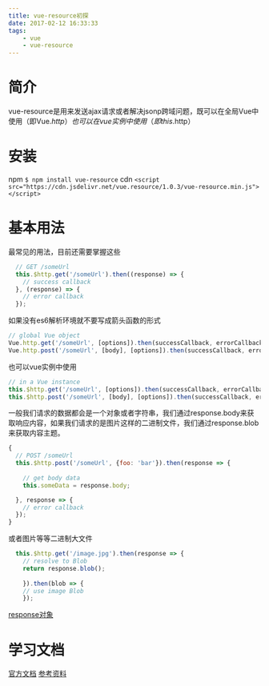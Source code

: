 ```yaml
---
title: vue-resource初探
date: 2017-02-12 16:33:33
tags: 
    - vue
    - vue-resource
---
```


# 简介
vue-resource是用来发送ajax请求或者解决jsonp跨域问题，既可以在全局Vue中使用（即Vue.$http）也可以在vue实例中使用（即this.$http）
<!--more-->

# 安装
npm `$ npm install vue-resource`
cdn  `<script src="https://cdn.jsdelivr.net/vue.resource/1.0.3/vue-resource.min.js"></script>`

# 基本用法
最常见的用法，目前还需要掌握这些
```js
  // GET /someUrl
  this.$http.get('/someUrl').then((response) => {
    // success callback
  }, (response) => {
    // error callback
  });
```
如果没有es6解析环境就不要写成箭头函数的形式

```js
// global Vue object
Vue.http.get('/someUrl', [options]).then(successCallback, errorCallback);
Vue.http.post('/someUrl', [body], [options]).then(successCallback, errorCallback);
```
也可以vue实例中使用
```js
// in a Vue instance
this.$http.get('/someUrl', [options]).then(successCallback, errorCallback);
this.$http.post('/someUrl', [body], [options]).then(successCallback, errorCallback);
```

一般我们请求的数据都会是一个对象或者字符串，我们通过response.body来获取响应内容，如果我们请求的是图片这样的二进制文件，我们通过response.blob来获取内容主题。

```js
{
  // POST /someUrl
  this.$http.post('/someUrl', {foo: 'bar'}).then(response => {
  
    // get body data
    this.someData = response.body;

  }, response => {
    // error callback
  });
}
```
或者图片等等二进制大文件

```js
  this.$http.get('/image.jpg').then(response => {
    // resolve to Blob
    return response.blob();
    
    }).then(blob => {
    // use image Blob
    });  
```

[response对象](https://github.com/pagekit/vue-resource/blob/develop/docs/http.md)

# 学习文档
[官方文档](https://github.com/pagekit/vue-resource)
[参考资料](http://www.cnblogs.com/keepfool/p/5657065.html)




